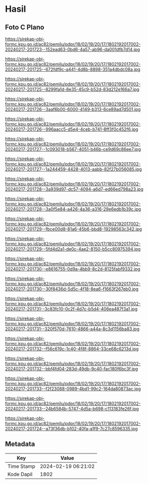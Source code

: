 # Hasil

## Foto C Plano

https://sirekap-obj-formc.kpu.go.id/ac82/pemilu/pdpr/18/02/19/20/17/1802192017002-20240217-201723--152ead63-0bd6-4a57-ab96-da001dfb7d14.jpg

https://sirekap-obj-formc.kpu.go.id/ac82/pemilu/pdpr/18/02/19/20/17/1802192017002-20240217-201725--672fdf9c-a441-4d8b-8898-351a4dbdc08a.jpg

https://sirekap-obj-formc.kpu.go.id/ac82/pemilu/pdpr/18/02/19/20/17/1802192017002-20240217-201725--8299fa1d-8e35-45c9-b52d-83d212e166a7.jpg

https://sirekap-obj-formc.kpu.go.id/ac82/pemilu/pdpr/18/02/19/20/17/1802192017002-20240217-201726--3aaf6b00-6000-4149-b313-6ce89ad7d501.jpg

https://sirekap-obj-formc.kpu.go.id/ac82/pemilu/pdpr/18/02/19/20/17/1802192017002-20240217-201726--996aacc5-d5e4-4ceb-b741-8ff3f0c452f6.jpg

https://sirekap-obj-formc.kpu.go.id/ac82/pemilu/pdpr/18/02/19/20/17/1802192017002-20240217-201727--1c093018-b567-4051-b46b-ce9d69c86ee7.jpg

https://sirekap-obj-formc.kpu.go.id/ac82/pemilu/pdpr/18/02/19/20/17/1802192017002-20240217-201727--1a244459-4428-4013-aabb-82f27b056085.jpg

https://sirekap-obj-formc.kpu.go.id/ac82/pemilu/pdpr/18/02/19/20/17/1802192017002-20240217-201728--3a939d97-dc57-4094-a6d7-ed66ed798a23.jpg

https://sirekap-obj-formc.kpu.go.id/ac82/pemilu/pdpr/18/02/19/20/17/1802192017002-20240217-201728--3a0f5e84-a426-4a36-a316-29e6edb1b39c.jpg

https://sirekap-obj-formc.kpu.go.id/ac82/pemilu/pdpr/18/02/19/20/17/1802192017002-20240217-201729--fbce00d8-81a6-45b6-bbd8-19298563c342.jpg

https://sirekap-obj-formc.kpu.go.id/ac82/pemilu/pdpr/18/02/19/20/17/1802192017002-20240217-201729--5fd4d2a1-de0c-4ae2-8150-b5cc80975394.jpg

https://sirekap-obj-formc.kpu.go.id/ac82/pemilu/pdpr/18/02/19/20/17/1802192017002-20240217-201730--e8616755-0d9a-4bb9-8c2d-8125fabf9332.jpg

https://sirekap-obj-formc.kpu.go.id/ac82/pemilu/pdpr/18/02/19/20/17/1802192017002-20240217-201730--30f8436d-5d5c-4f18-8ea6-f1663f267eb0.jpg

https://sirekap-obj-formc.kpu.go.id/ac82/pemilu/pdpr/18/02/19/20/17/1802192017002-20240217-201731--3c83fc10-0c2f-4d7c-b5d4-406ea487f3a1.jpg

https://sirekap-obj-formc.kpu.go.id/ac82/pemilu/pdpr/18/02/19/20/17/1802192017002-20240217-201731--320f570d-7610-4866-a44a-8c3d1156ba83.jpg

https://sirekap-obj-formc.kpu.go.id/ac82/pemilu/pdpr/18/02/19/20/17/1802192017002-20240217-201732--f56c619c-1c40-4f8f-8864-33ce68c6213d.jpg

https://sirekap-obj-formc.kpu.go.id/ac82/pemilu/pdpr/18/02/19/20/17/1802192017002-20240217-201732--bbf4fd04-283d-49db-9c40-fac180f6bc3f.jpg

https://sirekap-obj-formc.kpu.go.id/ac82/pemilu/pdpr/18/02/19/20/17/1802192017002-20240217-201733--f2f23088-0989-4bd1-99c2-164da80873ac.jpg

https://sirekap-obj-formc.kpu.go.id/ac82/pemilu/pdpr/18/02/19/20/17/1802192017002-20240217-201733--24b6584b-5747-4d5a-b698-c113183fe26f.jpg

https://sirekap-obj-formc.kpu.go.id/ac82/pemilu/pdpr/18/02/19/20/17/1802192017002-20240217-201724--a73f36db-b102-40fa-a1f9-7c27c8596335.jpg


## Metadata

| Key        | Value               |
| ---------- | ------------------- |
| Time Stamp | 2024-02-19 06:21:02 |
| Kode Dapil | 1802                |



